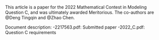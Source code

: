 This article is a paper for the 2022 Mathematical Contest in Modeling Question C, and was ultimately awarded Meritorious. The co-authors are @Deng Tingqin and @Zhao Chen.

Document description:
-2217563.pdf: Submitted paper
-2022_C.pdf: Question C requirements
